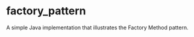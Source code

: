 factory_pattern
===============

A simple Java implementation that illustrates the Factory Method pattern.